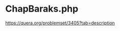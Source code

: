 # ChapBaraks.php
https://quera.org/problemset/3405?tab=description
<?php
$n = (int)readline("Enter a number: ");
$thislist = [];
while($n != 0){
	array_push($thislist, $n);
	$n = (int)readline("Enter a number: ");
}
$m = array_reverse($thislist);
echo implode(PHP_EOL , $m);
